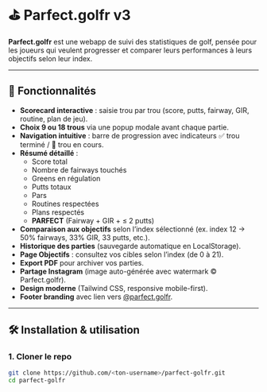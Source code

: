 # ⛳️ Parfect.golfr v3

**Parfect.golfr** est une webapp de suivi des statistiques de golf, pensée pour les joueurs qui veulent progresser et comparer leurs performances à leurs objectifs selon leur index.

---

## 🚀 Fonctionnalités

- **Scorecard interactive** : saisie trou par trou (score, putts, fairway, GIR, routine, plan de jeu).
- **Choix 9 ou 18 trous** via une popup modale avant chaque partie.
- **Navigation intuitive** : barre de progression avec indicateurs ✅ trou terminé / 🔵 trou en cours.
- **Résumé détaillé** :
  - Score total
  - Nombre de fairways touchés
  - Greens en régulation
  - Putts totaux
  - Pars
  - Routines respectées
  - Plans respectés
  - **PARFECT** (Fairway + GIR + ≤ 2 putts)
- **Comparaison aux objectifs** selon l’index sélectionné (ex. index 12 → 50% fairways, 33% GIR, 33 putts, etc.).
- **Historique des parties** (sauvegarde automatique en LocalStorage).
- **Page Objectifs** : consultez vos cibles selon l’index (de 0 à 21).
- **Export PDF** pour archiver vos parties.
- **Partage Instagram** (image auto-générée avec watermark © Parfect.golfr).
- **Design moderne** (Tailwind CSS, responsive mobile-first).
- **Footer branding** avec lien vers [@parfect.golfr](https://instagram.com/parfect.golfr).

---

## 🛠️ Installation & utilisation

### 1. Cloner le repo
```bash
git clone https://github.com/<ton-username>/parfect-golfr.git
cd parfect-golfr
